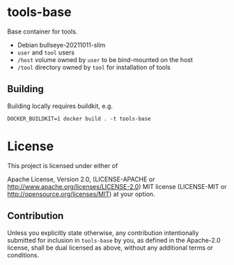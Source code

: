 # tools-base

Base container for tools.

 * Debian bullseye-20211011-slim
 * `user` and `tool` users
 * `/host` volume owned by `user` to be bind-mounted on the host
 * `/tool` directory owned by `tool` for installation of tools

## Building

Building locally requires buildkit, e.g.

```DOCKER_BUILDKIT=1 docker build . -t tools-base```

# License

This project is licensed under either of

Apache License, Version 2.0, (LICENSE-APACHE or http://www.apache.org/licenses/LICENSE-2.0)
MIT license (LICENSE-MIT or http://opensource.org/licenses/MIT) at your option.

## Contribution

Unless you explicitly state otherwise, any contribution intentionally submitted for inclusion in
`tools-base` by you, as defined in the Apache-2.0 license, shall be dual licensed as above, without
any additional terms or conditions.
